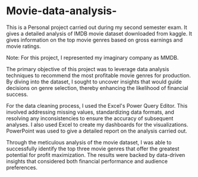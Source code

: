 # Movie-data-analysis-
This is a Personal project carried out during my second semester exam.
It gives a detailed analysis of IMDB movie dataset downloaded from kaggle. It gives information on the top movie genres based on gross earnings and movie ratings.

Note: For this project, I represented my imaginary company as MMDB.

The primary objective of this project was to leverage data analysis techniques to recommend the most profitable movie genres for production. By diving into the dataset, I sought to uncover insights that would guide decisions on genre selection, thereby enhancing the likelihood of financial success.

For the data cleaning process, I used the Excel's Power Query Editor. This involved addressing missing values, standardizing data formats, and resolving any inconsistencies to ensure the accuracy of subsequent analyses. I also used Excel to create my dashboards for the visualizations. PowerPoint was used to give a detailed report on the analysis carried out.

Through the meticulous analysis of the movie dataset, I was able to successfully identify the top three movie genres that offer the greatest potential for profit maximization. The results were backed by data-driven insights that considered both financial performance and audience preferences.
